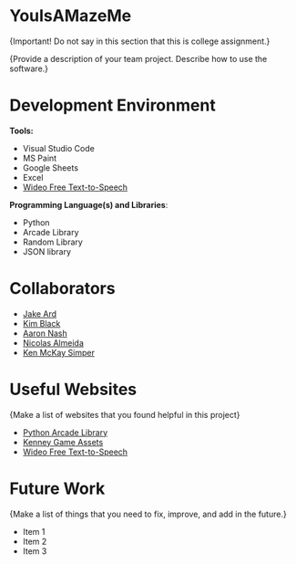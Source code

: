 # YouIsAMazeMe

{Important!  Do not say in this section that this is college assignment.}

{Provide a description of your team project.  Describe how to use the software.}

# Development Environment

**Tools:** 
* Visual Studio Code
* MS Paint
* Google Sheets
* Excel
* [Wideo Free Text-to-Speech](https://wideo.co/text-to-speech/)

**Programming Language(s) and Libraries**: 
* Python
* Arcade Library
* Random Library
* JSON library

# Collaborators

* [Jake Ard](https://github.com/jakeard)
* [Kim Black](https://github.com/Kim-Quirk)
* [Aaron Nash](https://github.com/aaronhnash)
* [Nicolas Almeida](https://github.com/Rathianno)
* [Ken McKay Simper](https://github.com/ksimper97)

# Useful Websites

{Make a list of websites that you found helpful in this project}
* [Python Arcade Library](https://api.arcade.academy/en/latest/)
* [Kenney Game Assets](https://www.kenney.nl/assets)
* [Wideo Free Text-to-Speech](https://wideo.co/text-to-speech/)

# Future Work

{Make a list of things that you need to fix, improve, and add in the future.}
* Item 1
* Item 2
* Item 3
